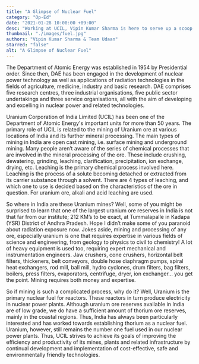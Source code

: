 ```yaml
---
title: "A Glimpse of Nuclear Fuel"
category: "Op-Ed"
date: "2021-01-28 10:00:00 +09:00"
desc: "Working at UCIL, Vipin Kumar Sharma is here to serve up a scoop of the nuclear fuel uranium, and its processing. Don't worry though, this won't give you any radiation exposure."
thumbnail: "./images/fuel.jpg"
authors: "Vipin Kumar Sharma & Team Udaan"
starred: "false"
alt: "A Glimpse of Nuclear Fuel"
---
```


The Department of Atomic Energy was established in 1954 by Presidential order. Since then, DAE has been engaged in the development of nuclear power technology as well as applications of radiation technologies in the fields of agriculture, medicine, industry and basic research. DAE comprises five research centres, three industrial organisations, five public sector undertakings and three service organisations, all with the aim of developing and excelling in nuclear power and related technologies.     

Uranium Corporation of India Limited (UCIL) has been one of the Department of Atomic Energy's important units for more than 50 years. The primary role of UCIL is related to the mining of Uranium ore at various locations of India and its further mineral processing. The main types of mining in India are open cast mining, i.e. surface mining and underground mining. Many people aren’t aware of the series of chemical processes that are involved in the mineral processing of the ore. These include crushing, dewatering, grinding, leaching, clarification, precipitation, ion exchange, drying, etc. Leaching is the primary chemical process involved here. Leaching is the process of a solute becoming detached or extracted from its carrier substance through a solvent. There are 4 types of leaching, and which one to use is decided based on the characteristics of the ore in question. For uranium ore, alkali and acid leaching are used.       

So where in India are these Uranium mines? Well, some of you might be surprised to learn that one of the largest uranium ore reserves in India is not that far from our institute; 212 KM’s to be exact, at Tummalapalle in Kadapa (YSR) District of Andhra Pradesh. Hope I didn’t make some of you paranoid about radiation exposure now. Jokes aside, mining and processing of any ore, especially uranium is one that requires expertise in various fields of science and engineering, from geology to physics to civil to chemistry! A lot of heavy equipment is used too, requiring expert mechanical and instrumentation engineers. Jaw crushers, cone crushers, horizontal belt filters, thickeners, belt conveyors, double hose diaphragm pumps, spiral heat exchangers, rod mill, ball mill, hydro cyclones, drum filters, bag filters, boilers, press filters, evaporators, centrifuge, dryer, ion exchanger… you get the point. Mining requires both money and expertise.          

So if mining is such a complicated process, why do it? Well, Uranium is the primary nuclear fuel for reactors. These reactors in turn produce electricity in nuclear power plants. Although uranium ore reserves available in India are of low grade, we do have a sufficient amount of thorium ore reserves, mainly in the coastal regions. Thus, India has always been particularly interested and has worked towards establishing thorium as a nuclear fuel.
Uranium, however, still remains the number one fuel used in our nuclear power plants. Thus, UCIL strives to achieve its goals of improving the efficiency and productivity of its mines, plants and related infrastructure by continual development and implementation of cost-effective, safe and environmentally friendly technologies.   


